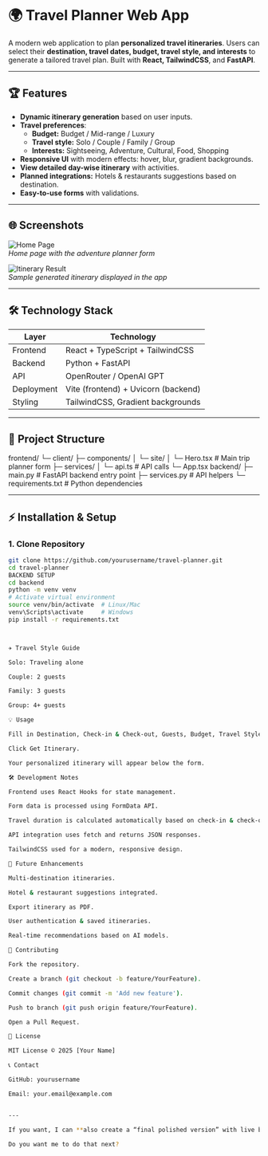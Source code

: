 # 🌍 Travel Planner Web App

A modern web application to plan **personalized travel itineraries**. Users can select their **destination, travel dates, budget, travel style, and interests** to generate a tailored travel plan. Built with **React, TailwindCSS**, and **FastAPI**.

---

## 🏆 Features

- **Dynamic itinerary generation** based on user inputs.
- **Travel preferences**:
  - **Budget:** Budget / Mid-range / Luxury
  - **Travel style:** Solo / Couple / Family / Group
  - **Interests:** Sightseeing, Adventure, Cultural, Food, Shopping
- **Responsive UI** with modern effects: hover, blur, gradient backgrounds.
- **View detailed day-wise itinerary** with activities.
- **Planned integrations:** Hotels & restaurants suggestions based on destination.
- **Easy-to-use forms** with validations.

---

## 🌐 Screenshots

![Home Page](./screenshots/home.png)  
*Home page with the adventure planner form*

![Itinerary Result](./screenshots/itinerary.png)  
*Sample generated itinerary displayed in the app*

---

## 🛠 Technology Stack

| Layer       | Technology                      |
|------------ |--------------------------------|
| Frontend    | React + TypeScript + TailwindCSS |
| Backend     | Python + FastAPI                 |
| API         | OpenRouter / OpenAI GPT          |
| Deployment  | Vite (frontend) + Uvicorn (backend) |
| Styling     | TailwindCSS, Gradient backgrounds |

---

## 📂 Project Structure

frontend/
└─ client/
├─ components/
│ └─ site/
│ └─ Hero.tsx # Main trip planner form
├─ services/
│ └─ api.ts # API calls
└─ App.tsx
backend/
├─ main.py # FastAPI backend entry point
├─ services.py # API helpers
└─ requirements.txt # Python dependencies

---

## ⚡ Installation & Setup

### 1. Clone Repository
```bash
git clone https://github.com/yourusername/travel-planner.git
cd travel-planner
BACKEND SETUP
cd backend
python -m venv venv
# Activate virtual environment
source venv/bin/activate  # Linux/Mac
venv\Scripts\activate     # Windows
pip install -r requirements.txt



✈️ Travel Style Guide

Solo: Traveling alone

Couple: 2 guests

Family: 3 guests

Group: 4+ guests

💡 Usage

Fill in Destination, Check-in & Check-out, Guests, Budget, Travel Style, Interests.

Click Get Itinerary.

Your personalized itinerary will appear below the form.

🛠 Development Notes

Frontend uses React Hooks for state management.

Form data is processed using FormData API.

Travel duration is calculated automatically based on check-in & check-out dates.

API integration uses fetch and returns JSON responses.

TailwindCSS used for a modern, responsive design.

🚀 Future Enhancements

Multi-destination itineraries.

Hotel & restaurant suggestions integrated.

Export itinerary as PDF.

User authentication & saved itineraries.

Real-time recommendations based on AI models.

🤝 Contributing

Fork the repository.

Create a branch (git checkout -b feature/YourFeature).

Commit changes (git commit -m 'Add new feature').

Push to branch (git push origin feature/YourFeature).

Open a Pull Request.

📄 License

MIT License © 2025 [Your Name]

📞 Contact

GitHub: yourusername

Email: your.email@example.com


---

If you want, I can **also create a “final polished version” with live badges, tech stack icons, and GIFs for UI/UX preview** — perfect for GitHub showcase.  

Do you want me to do that next?
